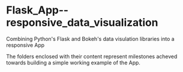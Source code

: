 # Flask_App--responsive_data_visualization

Combining Python's Flask and Bokeh's data visulation libraries into a responsive App

The folders enclosed with their content represent milestones acheved towards building a simple working example of the App.
